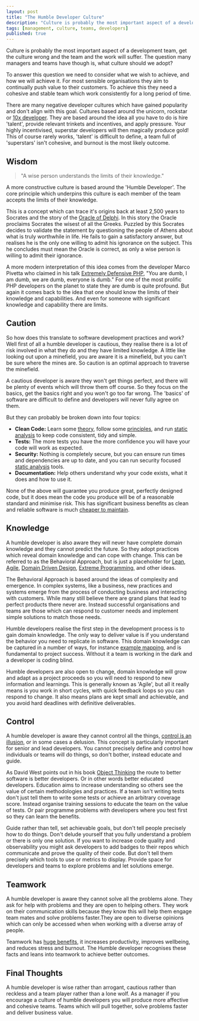 ```yaml
---
layout: post
title: "The Humble Developer Culture"
description: "Culture is probably the most important aspect of a development team, get the culture wrong and the team and the work will suffer."
tags: [management, culture, teams, developers]
published: true
---
```

Culture is probably the most important aspect of a development team, get the culture wrong and the team and the work will suffer. The question many managers and teams have though is, what culture should we adopt? 

To answer this question we need to consider what we wish to achieve, and how we will achieve it. For most sensible organisations they aim to continually push value to their customers. To achieve this they need a cohesive and stable team which work consistently for a long period of time. 

There are many negative developer cultures which have gained popularity and don't align with this goal. Cultures based around the unicorn, rockstar or [10x developer](https://www.codingame.com/work/blog/hr-news-trends/the-10x-developer-everything-you-need-to-know/). They are based around the idea all you have to do is hire 'talent', provide relevant trinkets and incentives, and apply pressure. Your highly incentivised, superstar developers will then magically produce gold! This of course rarely works, 'talent' is difficult to define, a team full of 'superstars' isn't cohesive, and burnout is the most likely outcome.

## Wisdom

> "A wise person understands the limits of their knowledge."

A more constructive culture is based around the 'Humble Developer'. The core principle which underpins this culture is each member of the team accepts the limits of their knowledge.

This is a concept which can trace it's origins back at least 2,500 years to Socrates and the story of the [Oracle of Delphi](https://askaphilosopher.org/2011/09/09/socrates-and-the-oracle-of-delphi/). In this story the Oracle proclaims Socrates the wisest of all the Greeks. Puzzled by this Socrates decides to validate the statement by questioning the people of Athens about what is truly worthwhile in life. He fails to gain a satisfactory answer, but realises he is the only one willing to admit his ignorance on the subject. This he concludes must mean the Oracle is correct, as only a wise person is willing to admit their ignorance. 

A more modern interpretation of this idea comes from the developer Marco Pivetta who claimed in his talk [Extremely Defensive PHP](https://www.youtube.com/watch?v=8d2AtAGJPno), "You are dumb, I am dumb, we are dumb, everyone is dumb." For one of the most prolific PHP developers on the planet to state they are dumb is quite profound. But again it comes back to the idea that one should know the limits of their knowledge and capabilities. And even for someone with significant knowledge and capability there are limits.

## Caution

So how does this translate to software development practices and work? Well first of all a humble developer is cautious, they realise there is a lot of risk involved in what they do and they have limited knowledge. A little like looking out upon a minefield, you are aware it is a minefield, but you can't be sure where the mines are. So caution is an optimal approach to traverse the minefield. 

A cautious developer is aware they won't get things perfect, and there will be plenty of events which will throw them off course. So they focus on the basics, get the basics right and you won't go too far wrong. The 'basics' of software are difficult to define and developers will never fully agree on them. 

But they can probably be broken down into four topics:

- **Clean Code:** Learn some [theory](https://www.goodreads.com/book/show/43940.Object_Thinking), follow some [principles](), and run [static analysis]() to keep code consistent, tidy and simple. 
- **Tests:** The more tests you have the more confidence you will have your code will work as expected.
- **Security:** Nothing is completely secure, but you can ensure run times and dependencies are up to date, and you can run security focused [static analysis]() tools.
- **Documentation:** Help others understand why your code exists, what it does and how to use it.

None of the above will guarantee you produce great, perfectly designed code, but it does mean the code you produce will be of a reasonable standard and minimise risk. This has significant business benefits as clean and reliable software is much [cheaper to maintain](https://deepsource.io/blog/exponential-cost-of-fixing-bugs/). 

## Knowledge

A humble developer is also aware they will never have complete domain knowledge and they cannot predict the future. So they adopt practices which reveal domain knowledge and can cope with change. This can be referred to as the Behavioral Approach, but is just a placeholder for [Lean](https://www.goodreads.com/book/show/93903.Machine_That_Changed_the_World), [Agile](https://agilemanifesto.org/), [Domain Driven Design](https://domaindrivendesign.org/ddd-domain-driven-design/), [Extreme Programming](https://www.goodreads.com/book/show/67833.Extreme_Programming_Explained), and other ideas.

The Behavioral Approach is based around the ideas of complexity and emergence. In complex systems, like a business, new practices and systems emerge from the process of conducting business and interacting with customers. While many still believe there are grand plans that lead to perfect products there never are. Instead successful organisations and teams are those which can respond to customer needs and implement simple solutions to match those needs.

Humble developers realise the first step in the development process is to gain domain knowledge. The only way to deliver value is if you understand the behavior you need to replicate in software. This domain knowledge can be captured in a number of ways, for instance [example mapping](https://cucumber.io/blog/bdd/example-mapping-introduction/), and is fundamental to project success. Without it a team is working in the dark and a developer is coding blind. 

Humble developers are also open to change, domain knowledge will grow and adapt as a project proceeds so you will need to respond to new information and learnings. This is generally known as 'Agile', but all it really means is you work in short cycles, with quick feedback loops so you can respond to change. It also means plans are kept small and achievable, and you avoid hard deadlines with definitive deliverables.

## Control

A humble developer is aware they cannot control all the things, [control is an illusion](https://en.wikipedia.org/wiki/Illusion_of_control), or in some cases a delusion. This concept is particularly important for senior and lead developers. You cannot precisely define and control how individuals or teams will do things, so don't bother, instead educate and guide.

As David West points out in his book [Object Thinking](https://www.goodreads.com/book/show/43940.Object_Thinking) the route to better software is better developers. Or in other words better educated developers. Education aims to increase understanding so others see the value of certain methodologies and practices. If a team isn't writing tests don't just tell them to write some tests or achieve an arbitrary coverage score. Instead organise training sessions to educate the team on the value of tests. Or pair programme problems with developers where you test first so they can learn the benefits.

Guide rather than tell, set achievable goals, but don't tell people precisely how to do things. Don't delude yourself that you fully understand a problem or there is only one solution. If you want to increase code quality and observability you might ask developers to add badges to their repos which communicate and prove the quality of their code. But don't tell them precisely which tools to use or metrics to display. Provide space for developers and teams to explore problems and let solutions emerge.

## Teamwork

A humble developer is aware they cannot solve all the problems alone. They ask for help with problems and they are open to helping others. They work on their communication skills because they know this will help them engage team mates and solve problems faster.They are open to diverse opinions which can only be accessed when when working with a diverse array of people.
 
Teamwork has [huge benefits](https://www.atlassian.com/blog/teamwork/the-importance-of-teamwork), it increases productivity, improves wellbeing, and reduces stress and burnout. The Humble developer recognises these facts and leans into teamwork to achieve better outcomes.

## Final Thoughts

A humble developer is wise rather than arrogant, cautious rather than reckless and a team player rather than a lone wolf. As a manager if you encourage a culture of humble developers you will produce more affective and cohesive teams. Teams which will pull together, solve problems faster and deliver business value. 